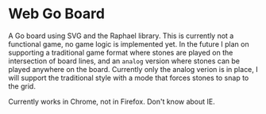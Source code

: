 # Web Go Board

A Go board using SVG and the Raphael library.  This is currently not a functional game, no game logic is implemented yet.  In the future I plan on supporting a traditional game format where stones are played on the intersection of board lines, and an `analog` version where stones can be played anywhere on the board.  Currently only the analog verion is in place, I will support the traditional style with a mode that forces stones to snap to the grid.

Currently works in Chrome, not in Firefox.  Don't know about IE.
